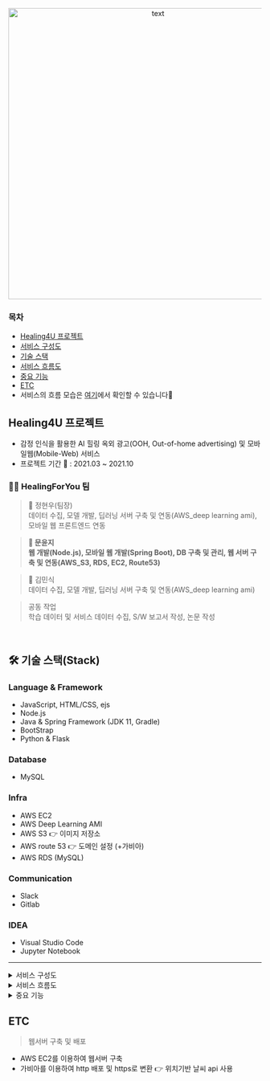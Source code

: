<p align="center">
  <img src="https://user-images.githubusercontent.com/66311276/133728137-9d42b81f-929f-4e63-82f5-ebf3fc162c3a.png" alt="text" width="580" />
</p>

### 목차
  * [Healing4U 프로젝트](#Healing4Uproject)
  * [서비스 구성도](#serviceArchitecture)
  * [기술 스택](#stack)
  * [서비스 흐름도](#serviceFlow)
  * [중요 기능](#importantFunc)
  * [ETC](#etc)
  * 서비스의 흐름 모습은 [여기](https://www.notion.so/397a04fb1e9240639ab1c35434045227)에서 확인할 수 있습니다🥰

## Healing4U 프로젝트 <a id="Healing4Uproject"></a>
- 감정 인식을 활용한 AI 힐링 옥외 광고(OOH, Out-of-home advertising) 및 모바일웹(Mobile-Web) 서비스
- 프로젝트 기간 📆 : 2021.03 ~ 2021.10

### 👩‍💻 HealingForYou 팀
> 🌱 정현우(팀장) <br>
데이터 수집, 모델 개발, 딥러닝 서버 구축 및 연동(AWS_deep learning ami), 모바일 웹 프론트엔드 연동 <br>

> **🌱 문윤지** <br>
**웹 개발(Node.js), 모바일 웹 개발(Spring Boot), DB 구축 및 관리, 웹 서버 구축 및 연동(AWS_S3, RDS, EC2, Route53)**

> 🌱 김민식  <br>
데이터 수집, 모델 개발, 딥러닝 서버 구축 및 연동(AWS_deep learning ami) <br>

> 공동 작업 <br>
학습 데이터 및 서비스 데이터 수집, S/W 보고서 작성, 논문 작성
 
<br>

## 🛠️ 기술 스택(Stack) <a id="stack"></a>
### Language & Framework
- JavaScript, HTML/CSS, ejs
- Node.js 
- Java & Spring Framework (JDK 11, Gradle)
- BootStrap
- Python & Flask

                                                          
### Database
- MySQL

### Infra
- AWS EC2
- AWS Deep Learning AMI 
- AWS S3  👉 이미지 저장소
- AWS route 53  👉 도메인 설정 (+가비아)
- AWS RDS (MySQL)

### Communication
- Slack
- Gitlab

### IDEA
- Visual Studio Code
- Jupyter Notebook
---

<details>
<summary>서비스 구성도<a id="serviceArchitecture"></a></summary>
<div markdown="1">

<p align="center">
  <img src="https://user-images.githubusercontent.com/66311276/144560242-213dd017-8eeb-4295-a5a8-d086c5b6f973.png" alt="text" width="680" height="400" />
</p>

|단계|내용|설명|
|:-:|:-:|:-:|
|①|날씨 기반 힐링 서비스|실시간 기상 데이터를 통한 힐링 서비스를 패널에 제공|
|②|객체 및 감정 인식|사용자의 얼굴을 인식하고 표정을 통해 감정을 분류|
|③|표정 분류 결과 전송|딥러닝 서버에서 분류한 표정 결과를 웹서버로 전송|
|④|광고(힐링) 서비스 제공|분류 결과에 따른 광고(힐링) 서비스를 패널로 제공|
|⑤|추가적인 광고(힐링) 서비스|QR코드를 통해 모바일 웹에 접속하여 추가적인 광고(힐링) 서비스를 제공|
  
  </div>
  </details>

<details>
<summary>서비스 흐름도<a id="serviceFlow"></a></summary>
<div markdown="1>
<p align="center">
  <img src="https://user-images.githubusercontent.com/66311276/143767365-ec78a957-2a66-42c5-9ce6-5a9f6b6dc379.png" alt="text width="680" height="400" />
</p>

</div>
</details>
<details>
<summary>중요 기능 <a id="importantFunc"></a></summary>
<div markdown="1>

**1. 객체 인식 및 감정 분류**
  - [AI Hub](https://aihub.or.kr/)에서 "한국인 감정 인식을 위한 복합 영상" 데이터 사용
  - YOLO를 이용한 객체 인식
  - CNN 이미지 분류모델인 VGGNet(19-layer)과 RESNET (50-layer) 모델을 이용한 감정 분류
  - 실시간으로 라즈베리카메라를 통해 전달받은 프레임을 모델에 입력시켜 감정을 분류한 뒤, 웹 서버에 전달 및 DB 저장
  
**2. 힐링 서비스 제공**
  - 날씨 api 연동 ([openweatherAPI](https://openweathermap.org/api))
  - 날씨값을 이용하여 힐링 영상과 힐링 문구를 조회
  - 날씨와 계절에 적합한 힐링 서비스(영상과 문구)를 옥외 패널을 통해 제공

**3. 광고 서비스 제공**
  - 딥러닝 서버로부터 수신된 사용자의 감정값과 계절값을 이용하여 DB 조회
  - 사용자 기분에 맞춤화된 광고 서비스 제공

**4. 만족도 평가 요청**
  - 사용자에게 제공된 광고 서비스에 대한 만족도 평가를 요청하여 DB 저장 및 안드로이드에게 전달

**5. 개인화 서비스 추가 제공**
  - 모바일웹 서비스 (옥외 패널에서 QRCode를 통해 연계된다.)
  - 패널을 통해 제공받은 광고 서비스의 세부정보와 **부가적인 서비스 제공**
    - QRCode를 통해 연결된 첫 화면에서 모달창을 띄워 사용자로부터 사용자 ID를 제공받는다. <br>
<details>
<summary>부가적인 서비스 더보기</summary>
<div markdown="1">
                 
1. _AI기술을 통해 인식된 사용자 기분 표시_
- 사용자의 기분이 어떻게 인식되었는지 알려준다.
- 날씨로 표현 : 맑음☀️, 흐림☁️, 비☔<br>
    
2. _해당 서비스 사용자들의 축적된 기분 데이터_
- 서비스 사용자들의 기분을 보여줌으로써 사용자들 간의 연대감과 위로를 건넨다.<br>
               
3️. _옥외패널을 통해 제공받은 광고서비스의 세부적인 정보 제공_
- 사용자의 기분에 맞춤화된 광고 서비스의 세부 정보를 제공한다. (세부 정보 : 여행코스 및 이용 정보, 카카오맵 연결 링크 제공)
- 예1) 힐링이 필요한 사용자에게 힐링을 위한 여행지와 여행코스를 추천한다.
- 예2) 기분이 좋은 사용자에게 소비를 이끄는 광고 서비스 혹은 익스트림한 스포츠활동을 추천한다.<br>
                 
4. _사용자 만족도 기반 광고서비스 추천_
- 광고 서비스를 제공받은 사용자들로부터 평가받은 만족도 데이터를 집계하여 랭킹서비스를 제공한다.<br>
                 
5️. _광고데이터 히스토리 서비스_
- 사용자가 최근 제공받은 광고 서비스의 기록을 보여준다.
</div>
</details>
<hr>
</div>
</details>
                                                          
                                           
## ETC <a id="etc"></a>
> 웹서버 구축 및 배포
- AWS EC2를 이용하여 웹서버 구축
- 가비아를 이용하여 http 배포 및 https로 변환 👉 위치기반 날씨 api 사용
